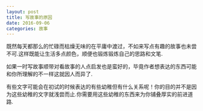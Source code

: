 ```yaml
---
layout: post
title: 写故事的原因
date: 2016-09-06
categories: 故事
---
```


既然每天都那么的忙碌而枯燥无味的在平庸中渡过，不如来写点有趣的故事也未尝不可.这样既能让生活多点颜色，顺便也锻炼锻炼自己的思路和文笔.

如果一时写故事顺带对看故事的人点启发也是蛮好的，毕竟作者想表达的东西可能和你所理解的不一样这就因人而异了.

有些文字可能会在初试的时候表达的有些幼稚但有什么关系呢！你的目的并不是因为这些幼稚的文字就浅尝而止.你需要用这些幼稚的东西来为你铺叠厚实的前进道路.
